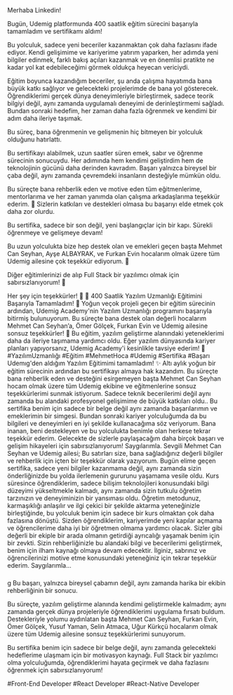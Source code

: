 
Merhaba Linkedin!

Bugün, Udemig platformunda 400 saatlik eğitim sürecini başarıyla tamamladım ve sertifikamı aldım! 

Bu yolculuk, sadece yeni beceriler kazanmaktan çok daha fazlasını ifade ediyor. Kendi gelişimime ve kariyerime yatırım yaparken, her adımda yeni bilgiler edinmek, farklı bakış açıları kazanmak ve en önemlisi pratikte ne kadar yol kat edebileceğimi görmek oldukça heyecan vericiydi.

Eğitim boyunca kazandığım beceriler, şu anda çalışma hayatımda bana büyük katkı sağlıyor ve gelecekteki projelerimde de bana yol gösterecek. Öğrendiklerimi gerçek dünya deneyimleriyle birleştirmek, sadece teorik bilgiyi değil, aynı zamanda uygulamalı deneyimi de derinleştirmemi sağladı.
Bundan sonraki hedefim, her zaman daha fazla öğrenmek ve kendimi bir adım daha ileriye taşımak. 

Bu süreç, bana öğrenmenin ve gelişmenin hiç bitmeyen bir yolculuk olduğunu hatırlattı.


Bu sertifikayı alabilmek, uzun saatler süren emek, sabır ve öğrenme sürecinin sonucuydu. Her adımında hem kendimi geliştirdim hem de teknolojinin gücünü daha derinden kavradım. Başarı yalnızca bireysel bir çaba değil, aynı zamanda çevremdeki insanların desteğiyle mümkün oldu.

Bu süreçte bana rehberlik eden ve motive eden tüm eğitmenlerime, mentorlarıma ve her zaman yanımda olan çalışma arkadaşlarıma teşekkür ederim. 🙏 Sizlerin katkıları ve destekleri olmasa bu başarıyı elde etmek çok daha zor olurdu.

Bu sertifika, sadece bir son değil, yeni başlangıçlar için bir kapı. Sürekli öğrenmeye ve gelişmeye devam!



Bu uzun yolculukta bize hep destek olan ve emekleri geçen başta Mehmet Can Seyhan, Ayşe ALBAYRAK, ve Furkan Evin hocalarım olmak üzere tüm Udemig ailesine çok teşekkür ediyorum. 🥹

Diğer eğitimlerinizi de alıp Full Stack bir yazılımcı olmak için sabırsızlanıyorum! 💫 

Her şey için teşekkürler! 🫶      🎉 400 Saatlik Yazılım Uzmanlığı Eğitimini Başarıyla Tamamladım! 🎉
Yoğun veçok projeli geçen bir eğitim sürecinin ardından, Udemig Academy'nin Yazılım Uzmanlığı programını başarıyla bitirmiş bulunuyorum. Bu süreçte bana destek olan değerli hocalarım Mehmet Can Seyhan’a, Ömer Gölçek, Furkan Evin ve Udemig ailesine sonsuz teşekkürler! 🙏
Bu eğitim, yazılım geliştirme alanındaki yeteneklerimi daha da ileriye taşımama yardımcı oldu. Eğer yazılım dünyasında kariyer planları yapıyorsanız, Udemig Academy'i kesinlikle tavsiye ederim! 🚀
#YazılımUzmanlığı #Eğitim #MehmetHoca #Udemig #Sertifika #Başarı    Udemıg'den aldığım Yazılım Eğitimimi tamamladım! ✨ 
Altı aylık yoğun bir eğitim sürecinin ardından bu sertifikayı almaya hak kazandım. Bu süreçte bana rehberlik eden ve desteğini esirgemeyen başta Mehmet Can Seyhan hocam olmak üzere tüm Udemig ekibine ve eğitmenlerine sonsuz teşekkürlerimi sunmak istiyorum. Sadece teknik becerilerimi değil aynı zamanda bu alandaki profesyonel gelişimime de büyük katkıları oldu..
Bu sertifika benim için sadece bir belge değil aynı zamanda başarılarımın ve emeklerimin bir simgesi. Bundan sonraki kariyer yolculuğumda da bu bilgileri ve deneyimleri en iyi şekilde kullanacağıma söz veriyorum.
Bana inanan, beni destekleyen ve bu yolculukta benimle olan herkese tekrar teşekkür ederim. Gelecekte de sizlerle paylaşacağım daha birçok başarı ve gelişim hikayeleri için sabırsızlanıyorum!
Saygılarımla.   Sevgili Mehmet Can Seyhan ve Udemig ailesi;
 Bu satırları size, bana sağladığınız değerli bilgiler ve rehberlik için içten bir teşekkür olarak yazıyorum. Bugün elime geçen sertifika, sadece yeni bilgiler kazanmama değil, aynı zamanda sizin önderliğinizde bu yolda ilerlemenin gururunu yaşamama vesile oldu.
 Kurs süresince öğrendiklerim, sadece bilişim teknolojileri konusundaki bilgi düzeyimi yükseltmekle kalmadı, aynı zamanda sizin tutkulu öğretim tarzınızın ve deneyiminizin bir yansıması oldu. Öğretim metodunuz, karmaşıklığı anlaşılır ve ilgi çekici bir şekilde aktarma yeteneğinizle
birleştiğinde, bu yolculuk benim için sadece bir kurs olmaktan çok daha fazlasına dönüştü.
 Sizden öğrendiklerim, kariyerimde yeni kapılar açmama ve öğrencilerime daha iyi bir öğretmen olmama yardımcı olacak.
 Sizler gibi değerli bir ekiple bir arada olmanın getirdiği ayrıcalığı yaşamak benim için bir zevkti. Sizin rehberliğinizle bu alandaki bilgi ve becerilerimi geliştirmek, benim için ilham kaynağı olmaya devam
edecektir.
 İlginiz, sabrınız ve öğrencilerinizi motive etme konusundaki yeteneğiniz için tekrar teşekkür ederim. 
Saygılarımla...





#####


g Bu başarı, yalnızca bireysel çabamın değil, aynı zamanda harika bir ekibin rehberliğinin bir sonucu.

Bu süreçte, yazılım geliştirme alanında kendimi geliştirmekle kalmadım; aynı zamanda gerçek dünya projeleriyle öğrendiklerimi uygulama fırsatı buldum. Destekleriyle yolumu aydınlatan başta Mehmet Can Seyhan, Furkan Evin, Ömer Gölçek, Yusuf Yaman, Selin Atmaca, Uğur Kürkçü hocalarım olmak üzere tüm Udemig ailesine sonsuz teşekkürlerimi sunuyorum. 

Bu sertifika benim için sadece bir belge değil, aynı zamanda gelecekteki hedeflerime ulaşmam için bir motivasyon kaynağı. Full Stack bir yazılımcı olma yolculuğumda, öğrendiklerimi hayata geçirmek ve daha fazlasını öğrenmek için sabırsızlanıyorum! 



#Front-End Developer #React Developer #React-Native Developer 






